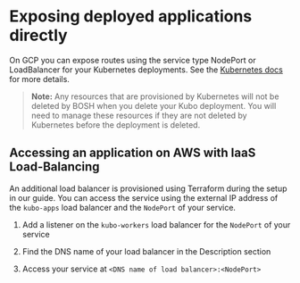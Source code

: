 # Exposing deployed applications directly

On GCP you can expose routes using the service type NodePort or LoadBalancer for your Kubernetes deployments. See the [Kubernetes docs](https://kubernetes.io/docs/tutorials/kubernetes-basics/expose-intro/) for more details.

> **Note:** Any resources that are provisioned by Kubernetes will not be deleted by BOSH when you delete your Kubo deployment. You will need to manage these resources if they are not deleted by Kubernetes before the deployment is deleted.

## Accessing an application on AWS with IaaS Load-Balancing

An additional load balancer is provisioned using Terraform during the setup in our guide.
You can access the service using the external IP address of the  `kubo-apps` load
balancer and the `NodePort` of your service.

1. Add a listener on the `kubo-workers` load balancer for the `NodePort` of your service

1. Find the DNS name of your load balancer in the Description section

1. Access your service at `<DNS name of load balancer>:<NodePort>`

